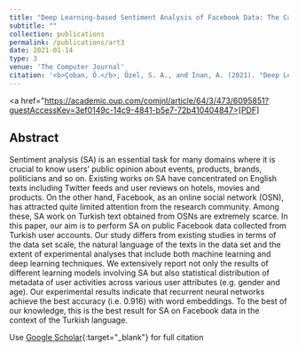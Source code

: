 ```yaml
---
title: "Deep Learning-based Sentiment Analysis of Facebook Data: The Case of Turkish Users"
subtitle: ""
collection: publications
permalink: /publications/art3
date: 2021-01-14
type: 3
venue: 'The Computer Journal'
citation: '<b>Çoban, Ö.</b>, Özel, S. A., and İnan, A. (2021). "Deep Learning-based Sentiment Analysis of Facebook Data: The Case of Turkish Users". <i>The Computer Journal</i>, 64(3), 473-499.'
---
```

<a href="https://academic.oup.com/comjnl/article/64/3/473/6095851?guestAccessKey=3ef0149c-14c9-4841-b5e7-72b410404847>[PDF]</a>

## Abstract
Sentiment analysis (SA) is an essential task for many domains where it is crucial to know users’ public opinion about events, products, brands, politicians and so on. Existing works on SA have concentrated on English texts including Twitter feeds and user reviews on hotels, movies and products. On the other hand, Facebook, as an online social network (OSN), has attracted quite limited attention from the research community. Among these, SA work on Turkish text obtained from OSNs are extremely scarce. In this paper, our aim is to perform SA on public Facebook data collected from Turkish user accounts. Our study differs from existing studies in terms of the data set scale, the natural language of the texts in the data set and the extent of experimental analyses that include both machine learning and deep learning techniques. We extensively report not only the results of different learning models involving SA but also statistical distribution of metadata of user activities across various user attributes (e.g. gender and age). Our experimental results indicate that recurrent neural networks achieve the best accuracy (i.e. 0.916) with word embeddings. To the best of our knowledge, this is the best result for SA on Facebook data in the context of the Turkish language.


Use [Google Scholar](https://scholar.google.com/scholar?){:target="_blank"} for full citation
